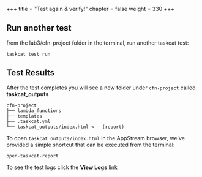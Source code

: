+++
title = "Test again & verify!"
chapter = false
weight = 330
+++

## Run another test

from the lab3/cfn-project folder in the terminal, run another taskcat test:

```
taskcat test run
```

## Test Results

After the test completes you will see a new folder under `cfn-project` called **taskcat_outputs**
```
cfn-project
├── lambda_functions
├── templates
├── .taskcat.yml
└── taskcat_outputs/index.html < - (report)

```

To open `taskcat_outputs/index.html` in the AppStream browser, we've provided a simple 
shortcut that can be executed from the terminal:

```
open-taskcat-report
```

To see the test logs click the **View Logs** link
